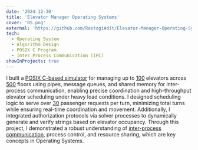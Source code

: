 ```yaml
---
date: '2024-12-30'
title: 'Elevator Manager Operating Systems'
cover: 'OS.png'
external: 'https://github.com/RastogiAdit/Elevator-Manager-Operating-Systems-Project'
tech:
  - Operating System
  - Algorithm Design
  - POSIX C Program
  - Inter Process Communication (IPC)
showInProjects: true
---
```



 I built a [POSIX C-based simulator](https://en.wikipedia.org/wiki/C_POSIX_library) for managing up to [100](https://github.com/RastogiAdit/Elevator-Manager-Operating-Systems-Project) elevators across [500](https://github.com/RastogiAdit/Elevator-Manager-Operating-Systems-Project) floors using pipes, message queues, and shared memory for inter-process communication, enabling precise coordination and high-throughput elevator scheduling under heavy load conditions. I designed scheduling logic to serve over [30](https://github.com/RastogiAdit/Elevator-Manager-Operating-Systems-Project) passenger requests per turn, minimizing total turns while ensuring real-time coordination and movement. Additionally, I integrated authorization protocols via solver processes to dynamically generate and verify strings based on elevator occupancy. Through this project, I demonstrated a robust understanding of [inter-process communication](https://en.wikipedia.org/wiki/Inter-process_communication), process control, and resource sharing, which are key concepts in Operating Systems.


